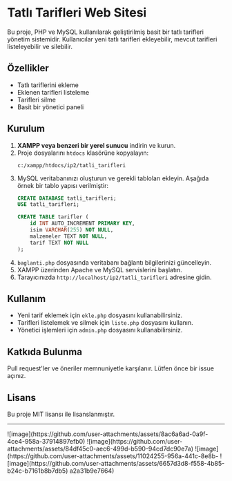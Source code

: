 # Tatlı Tarifleri Web Sitesi

Bu proje, PHP ve MySQL kullanılarak geliştirilmiş basit bir tatlı tarifleri yönetim sistemidir. Kullanıcılar yeni tatlı tarifleri ekleyebilir, mevcut tarifleri listeleyebilir ve silebilir.

## Özellikler
- Tatlı tariflerini ekleme
- Eklenen tarifleri listeleme
- Tarifleri silme
- Basit bir yönetici paneli

## Kurulum

1. **XAMPP veya benzeri bir yerel sunucu** indirin ve kurun.
2. Proje dosyalarını `htdocs` klasörüne kopyalayın:
   ```
   c:/xampp/htdocs/ip2/tatli_tarifleri
   ```
3. MySQL veritabanınızı oluşturun ve gerekli tabloları ekleyin. Aşağıda örnek bir tablo yapısı verilmiştir:
   ```sql
   CREATE DATABASE tatli_tarifleri;
   USE tatli_tarifleri;

   CREATE TABLE tarifler (
       id INT AUTO_INCREMENT PRIMARY KEY,
       isim VARCHAR(255) NOT NULL,
       malzemeler TEXT NOT NULL,
       tarif TEXT NOT NULL
   );
   ```
4. `baglanti.php` dosyasında veritabanı bağlantı bilgilerinizi güncelleyin.
5. XAMPP üzerinden Apache ve MySQL servislerini başlatın.
6. Tarayıcınızda `http://localhost/ip2/tatli_tarifleri` adresine gidin.

## Kullanım
- Yeni tarif eklemek için `ekle.php` dosyasını kullanabilirsiniz.
- Tarifleri listelemek ve silmek için `liste.php` dosyasını kullanın.
- Yönetici işlemleri için `admin.php` dosyasını kullanabilirsiniz.

## Katkıda Bulunma
Pull request'ler ve öneriler memnuniyetle karşılanır. Lütfen önce bir issue açınız.

## Lisans
Bu proje MIT lisansı ile lisanslanmıştır.
<hr>
![image](https://github.com/user-attachments/assets/8ac6a6ad-0a9f-4ce4-958a-37914897efb0)
![image](https://github.com/user-attachments/assets/84df45c0-aec6-499d-b590-94cd7dc90e7a)
![image](https://github.com/user-attachments/assets/11024255-956a-441c-8e8b-
![image](https://github.com/user-attachments/assets/6657d3d8-f558-4b85-b24c-b7161b8b7db5)
a2a31b9e7664)
